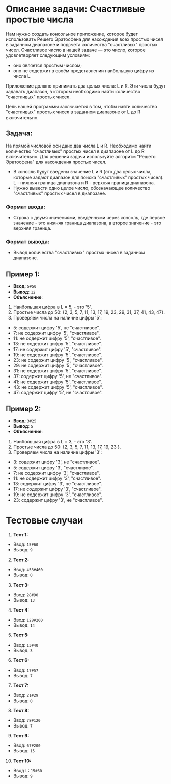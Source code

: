 ﻿# Описание задачи: Счастливые простые числа

Нам нужно создать консольное приложение, которое будет использовать Решето Эратосфена для нахождения всех простых чисел в 
заданном диапазоне и подсчета количества "счастливых" простых чисел. Счастливое число в нашей задаче — это число, которое удовлетворяет следующим условиям:
- оно является простым числом;
- оно не содержит в своём представлении наибольшую цифру из числа L.

Приложение должно принимать два целых числа: L и R. Эти числа будут задавать диапазон, в котором необходимо найти количество "счастливых" простых чисел.

Цель нашей программы заключается в том, чтобы найти количество "счастливых" простых чисел в заданном диапазоне от L до R включительно.
 
## Задача:

На прямой числовой оси дано два числа L и R. Необходимо найти количество "счастливых" простых чисел в диапазоне от L до R включительно.
Для решения задачи используйте алгоритм "Решето Эратосфена" для нахождения простых чисел.
- В консоль будут введены значение L и R (это два целых числа, которые задают диапазон для поиска "счастливых" простых чисел). 
L - нижняя граница диапазона и R - верхняя граница диапазона. 
- Нужно вывести одно целое число, обозначающее количество "счастливых" простых чисел в диапозане.

### Формат ввода:

- Строка с двумя значениями, введёнными через консоль, где первое значение - это нижняя граница диапазона, а второе значение - это верхняя граница.

### Формат вывода:

- Вывод количества "счастливых" простых чисел в заданном диапазоне.

## Пример 1:

- **Ввод**: `5#50`
- **Вывод**: `12`
- **Объяснение**:
1. Наибольшая цифра в L = 5, - это '5'.
2. Простые числа до 50: {2, 3, 5, 7, 11, 13, 17, 19, 23, 29, 31, 37, 41, 43, 47}.
3. Проверяем числа на наличие цифры '5':

- 5: содержит цифру '5', не "счастливое".
- 7: не содержит цифру '5', "счастливое".
- 11: не содержит цифру '5', "счастливое".
- 13: не содержит цифру '5', "счастливое".
- 17: не содержит цифру '5', "счастливое".
- 19: не содержит цифру '5', "счастливое".
- 23: не содержит цифру '5', "счастливое".
- 29: не содержит цифру '5', "счастливое".
- 31: не содержит цифру '5', "счастливое".
- 37: содержит цифру '5', не "счастливое".
- 41: не содержит цифру '5', "счастливое".
- 43: не содержит цифру '5', "счастливое".
- 47: содержит цифру '5', не "счастливое".

## Пример 2:

- **Ввод**: `3#25`
- **Вывод**: `5`
- **Объяснение**:
1. Наибольшая цифра в L = 3, - это '3'.
2. Простые числа до 50: {2, 3, 5, 7, 11, 13, 17, 19, 23 }.
3. Проверяем числа на наличие цифры '3':

- 3: содержит цифру '3', не "счастливое".
- 5: содержит цифру '3', "счастливое".
- 7: не содержит цифру '3', "счастливое".
- 11: не содержит цифру '3', "счастливое".
- 13: содержит цифру '3', не "счастливое".
- 17: не содержит цифру '3', "счастливое".
- 19: не содержит цифру '3', "счастливое".
- 23: содержит цифру '3', не "счастливое".


# Тестовые случаи

1. **Тест 1:**
  - Ввод: `15#60`
  - Вывод: `9`

2. **Тест 2:**
  - Ввод: `453#460`
  - Вывод: `0`

3. **Тест 3:**
  - Ввод: `28#90`
  - Вывод: `13`

4. **Тест 4:**
  - Ввод: `128#200`
  - Вывод: `14`

5. **Тест 5:**
  - Ввод: `13#40`
  - Вывод: `3`

6. **Тест 6:**
  - Ввод: `17#57`
  - Вывод: `7`

7. **Тест 7:**
  - Ввод: `21#29`
  - Вывод: `0`

8. **Тест 8:**
  - Ввод: `78#120`
  - Вывод: `7`

9. **Тест 9:**
  - Ввод: `67#200`
  - Вывод: `15`

10. **Тест 10:**
  - Ввод L: `15#60`
  - Вывод: `9`
